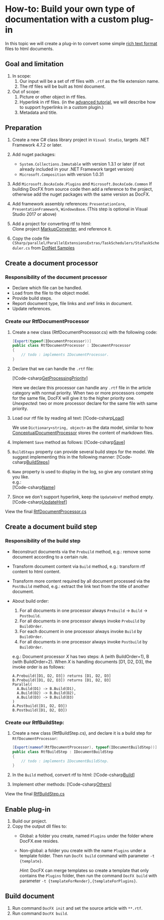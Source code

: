 How-to: Build your own type of documentation with a custom plug-in
====================================

In this topic we will create a plug-in to convert some simple [rich text format](https://en.wikipedia.org/wiki/Rich_Text_Format) files to html documents.

Goal and limitation
-------------------
1.  In scope:
    1.  Our input will be a set of rtf files with `.rtf` as the file extension name.
    2.  The rtf files will be built as html document.
2.  Out of scope:
    1.  Picture or other object in rtf files.
    2.  Hyperlink in rtf files. (in the [advanced tutorial](advanced_support_hyperlink.md), we will describe how to support hyperlinks in a custom plugin.)
    3.  Metadata and title.

Preparation
-----------
1.  Create a new C# class library project in `Visual Studio`, targets .NET Framework 4.7.2 or later.

2.  Add nuget packages:  
    * `System.Collections.Immutable` with version 1.3.1 or later (if not already included in your .NET Framework target version)
    * `Microsoft.Composition` with version 1.0.31

3.  Add `Microsoft.DocAsCode.Plugins` and `Microsoft.DocAsCode.Common`
    If building DocFX from source code then add a reference to the project,
    otherwise add the nuget packages with the same version as DocFX.

4.  Add framework assembly references:
    `PresentationCore`, `PresentationFramework`, `WindowsBase`. (This step is optional in Visual Studio 2017 or above)

5.  Add a project for converting rtf to html:  
    Clone project [MarkupConverter](https://github.com/mmanela/MarkupConverter), and reference it.

6.  Copy the code file `CSharp/parallel/ParallelExtensionsExtras/TaskSchedulers/StaTaskScheduler.cs` from [DotNet Samples](https://github.com/dotnet/samples)

Create a document processor
---------------------------

### Responsibility of the document processor

* Declare which file can be handled.
* Load from the file to the object model.
* Provide build steps.
* Report document type, file links and xref links in document.
* Update references.

### Create our RtfDocumentProcessor

1. Create a new class (RtfDocumentProcessor.cs) with the following code:
   ```csharp
   [Export(typeof(IDocumentProcessor))]
   public class RtfDocumentProcessor : IDocumentProcessor
   {
       // todo : implements IDocumentProcessor.
   }
   ```

2. Declare that we can handle the `.rtf` file:

   [!Code-csharp[GetProcessingPriority](../codesnippet/Rtf/RtfDocumentProcessor.cs?name=GetProcessingPriority)]

   Here we declare this processor can handle any `.rtf` file in the article category with normal priority.
   When two or more processors compete for the same file, DocFX will give it to the higher priority one.
   *Unexpected*: two or more processor declare for the same file with same priority.

3. Load our rtf file by reading all text:
   [!Code-csharp[Load](../codesnippet/Rtf/RtfDocumentProcessor.cs?name=Load)]

   We use `Dictionary<string, object>` as the data model, similar to how [ConceptualDocumentProcessor](https://github.com/dotnet/docfx/blob/dev/src/Microsoft.DocAsCode.Build.ConceptualDocuments/ConceptualDocumentProcessor.cs)
 stores the content of markdown files.

4. Implement `Save` method as follows:
   [!Code-csharp[Save](../codesnippet/Rtf/RtfDocumentProcessor.cs?name=Save)]

5. `BuildSteps` property can provide several build steps for the model. We suggest implementing this in the following manner:
   [!Code-csharp[BuildSteps](../codesnippet/Rtf/RtfDocumentProcessor.cs?name=BuildSteps)]

6. `Name` property is used to display in the log, so give any constant string you like.  
   e.g.:  
   [!Code-csharp[Name](../codesnippet/Rtf/RtfDocumentProcessor.cs?name=Name)]

7. Since we don't support hyperlink, keep the `UpdateHref` method empty.
   [!Code-csharp[UpdateHref](../codesnippet/Rtf/RtfDocumentProcessor.cs?name=UpdateHref)]

View the final [RtfDocumentProcessor.cs](../codesnippet/Rtf/RtfDocumentProcessor.cs)


Create a document build step
----------------------------

### Responsibility of the build step

* Reconstruct documents via the `Prebuild` method, e.g.: remove some document according to a certain rule.
* Transform document content via `Build` method, e.g.: transform rtf content to html content.
* Transform more content required by all document processed via the `PostBuild` method, e.g.: extract the link text from the title of another document.

* About build order:
  1. For all documents in one processor always `Prebuild` -> `Build` -> `Postbuild`.
  2. For all documents in one processor always invoke `Prebuild` by `BuildOrder`.
  3. For each document in one processor always invoke `Build` by `BuildOrder`.
  4. For all documents in one processor always invoke `Postbuild` by `BuildOrder`.

  e.g.: Document processor *X* has two steps: A (with BuildOrder=1), B (with BuildOrder=2). When *X* is handling documents [D1, D2, D3], the invoke order is as follows:
  ```
  A.Prebuild([D1, D2, D3]) returns [D1, D2, D3]
  B.Prebuild([D1, D2, D3]) returns [D1, D2, D3]
  Parallel(
    A.Build(D1) -> B.Build(D1),
    A.Build(D2) -> B.Build(D2),
    A.Build(D3) -> B.Build(D3)
  )
  A.Postbuild([D1, D2, D3])
  B.Postbuild([D1, D2, D3])
  ```

### Create our RtfBuildStep:

1. Create a new class (RtfBuildStep.cs), and declare it is a build step for `RtfDocumentProcessor`:
   ```csharp
   [Export(nameof(RtfDocumentProcessor), typeof(IDocumentBuildStep))]
   public class RtfBuildStep : IDocumentBuildStep
   {
       // todo : implements IDocumentBuildStep.
   }
   ```

2. In the `Build` method, convert rtf to html:
   [!Code-csharp[Build](../codesnippet/Rtf/RtfBuildStep.cs?name=build)]

3. Implement other methods:
   [!Code-csharp[Others](../codesnippet/Rtf/RtfBuildStep.cs?name=Others)]

View the final [RtfBuildStep.cs](../codesnippet/Rtf/RtfBuildStep.cs)


Enable plug-in
--------------
1.  Build our project.
2.  Copy the output dll files to:
    * Global: a folder you create, named `Plugins` under the folder where DocFX.exe resides.
    * Non-global: a folder you create with the name `Plugins` under a template folder. Then run `DocFX build` command with parameter `-t {template}`.

      *Hint*: DocFX can merge templates so create a template that only contains the `Plugins` folder, then run the command `DocFX build` with parameter `-t {templateForRender},{templateForPlugins}`. 

Build document
--------------
1. Run command `DocFX init` and set the source article with `**.rtf`.
2. Run command `DocFX build`.

